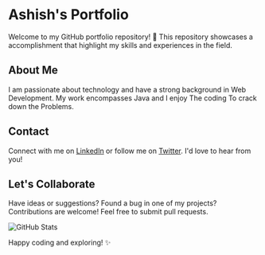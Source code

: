 # Ashish's Portfolio

Welcome to my GitHub portfolio repository! 🌟 This repository showcases a accomplishment that highlight my skills and experiences in the field.

## About Me

I am passionate about technology and have a strong background in Web Development. My work encompasses Java and I enjoy The coding To crack down the Problems.

## Contact

Connect with me on [LinkedIn](https://linkedin.com/in/ashishpatil7507) or follow me on [Twitter](https://twitter.com/yourusername). I'd love to hear from you!

## Let's Collaborate

Have ideas or suggestions? Found a bug in one of my projects? Contributions are welcome! Feel free to submit pull requests.

![GitHub Stats](https://github-readme-stats.vercel.app/api?username=ashishpatil7507&show_icons=true)

Happy coding and exploring! ✨
